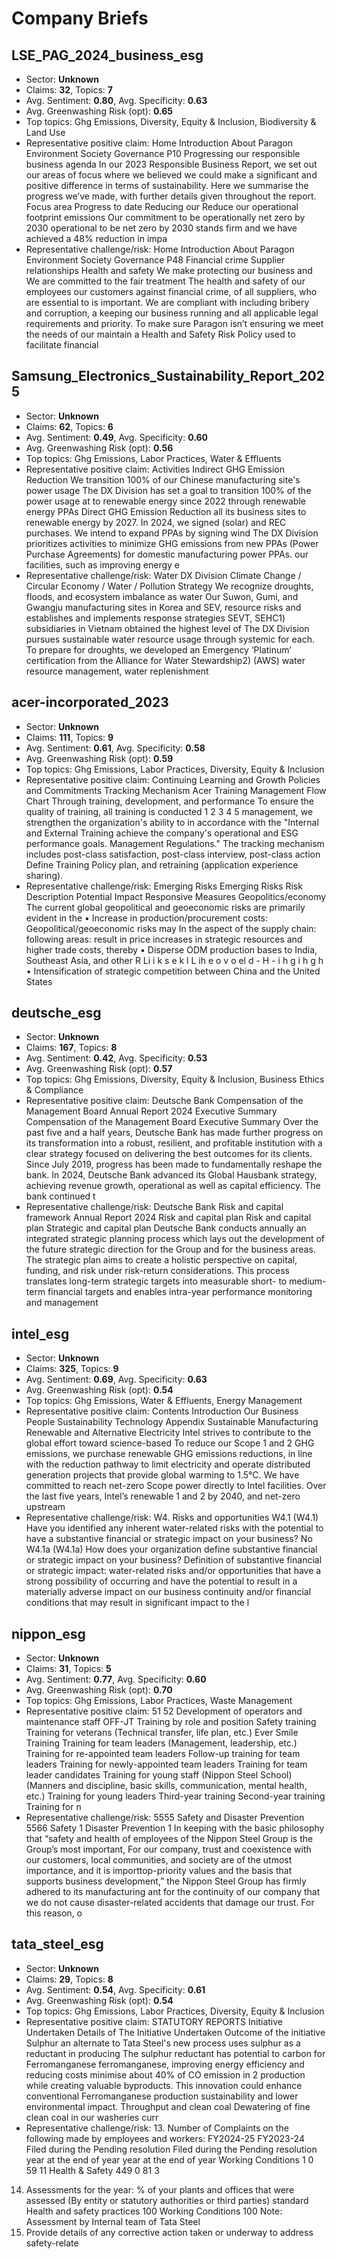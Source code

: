 # Company Briefs

## LSE_PAG_2024_business_esg
- Sector: **Unknown**
- Claims: **32**, Topics: **7**
- Avg. Sentiment: **0.80**, Avg. Specificity: **0.63**
- Avg. Greenwashing Risk (opt): **0.65**
- Top topics: Ghg Emissions, Diversity, Equity & Inclusion, Biodiversity & Land Use
- Representative positive claim: Home Introduction About Paragon Environment Society Governance P10
Progressing our responsible business agenda
In our 2023 Responsible Business Report, we set out our areas of focus where we believed we could make a significant and positive
difference in terms of sustainability.
Here we summarise the progress we’ve made, with further details given throughout the report.
Focus area Progress to date
Reducing our Reduce our operational footprint emissions Our commitment to be operationally net zero by 2030
operational to be net zero by 2030 stands firm and we have achieved a 48% reduction in
impa
- Representative challenge/risk: Home Introduction About Paragon Environment Society Governance P48
Financial crime Supplier relationships Health and safety
We make protecting our business and We are committed to the fair treatment The health and safety of our employees
our customers against financial crime, of all suppliers, who are essential to is important. We are compliant with
including bribery and corruption, a keeping our business running and all applicable legal requirements and
priority. To make sure Paragon isn’t ensuring we meet the needs of our maintain a Health and Safety Risk Policy
used to facilitate financial

## Samsung_Electronics_Sustainability_Report_2025
- Sector: **Unknown**
- Claims: **62**, Topics: **6**
- Avg. Sentiment: **0.49**, Avg. Specificity: **0.60**
- Avg. Greenwashing Risk (opt): **0.56**
- Top topics: Ghg Emissions, Labor Practices, Water & Effluents
- Representative positive claim: Activities Indirect GHG Emission Reduction We transition 100% of our Chinese manufacturing site's power usage
The DX Division has set a goal to transition 100% of the power usage at to renewable energy since 2022 through renewable energy PPAs
Direct GHG Emission Reduction
all its business sites to renewable energy by 2027. In 2024, we signed (solar) and REC purchases. We intend to expand PPAs by signing wind
The DX Division prioritizes activities to minimize GHG emissions from new PPAs (Power Purchase Agreements) for domestic manufacturing power PPAs.
our facilities, such as improving energy e
- Representative challenge/risk: Water
DX Division
Climate Change / Circular Economy / Water / Pollution
Strategy We recognize droughts, floods, and ecosystem imbalance as water Our Suwon, Gumi, and Gwangju manufacturing sites in Korea and SEV,
resource risks and establishes and implements response strategies SEVT, SEHC1) subsidiaries in Vietnam obtained the highest level of
The DX Division pursues sustainable water resource usage through systemic
for each. To prepare for droughts, we developed an Emergency ‘Platinum’ certification from the Alliance for Water Stewardship2) (AWS)
water resource management, water replenishment

## acer-incorporated_2023
- Sector: **Unknown**
- Claims: **111**, Topics: **9**
- Avg. Sentiment: **0.61**, Avg. Specificity: **0.58**
- Avg. Greenwashing Risk (opt): **0.59**
- Top topics: Ghg Emissions, Labor Practices, Diversity, Equity & Inclusion
- Representative positive claim: Continuing Learning and Growth
Policies and Commitments Tracking Mechanism Acer Training Management Flow Chart
Through training, development, and performance To ensure the quality of training, all training is conducted 1 2 3 4 5
management, we strengthen the organization's ability to in accordance with the "Internal and External Training
achieve the company's operational and ESG performance goals. Management Regulations." The tracking mechanism includes
post-class satisfaction, post-class interview, post-class action
Define Training Policy
plan, and retraining (application experience sharing).
- Representative challenge/risk: Emerging Risks
Emerging Risks Risk Description Potential Impact Responsive Measures
Geopolitics/economy The current global geopolitical and geoeconomic risks are primarily evident in the • Increase in production/procurement costs: Geopolitical/geoeconomic risks may In the aspect of the supply chain:
following areas: result in price increases in strategic resources and higher trade costs, thereby • Disperse ODM production bases to India, Southeast Asia, and other
R Li i k s e k l L ih e o v o el d - H - i h g i h g h • Intensification of strategic competition between China and the United States

## deutsche_esg
- Sector: **Unknown**
- Claims: **167**, Topics: **8**
- Avg. Sentiment: **0.42**, Avg. Specificity: **0.53**
- Avg. Greenwashing Risk (opt): **0.57**
- Top topics: Ghg Emissions, Diversity, Equity & Inclusion, Business Ethics & Compliance
- Representative positive claim: Deutsche Bank Compensation of the Management Board
Annual Report 2024 Executive Summary
Compensation of the Management Board
Executive Summary
Over the past five and a half years, Deutsche Bank has made further progress on its transformation into a robust, resilient,
and profitable institution with a clear strategy focused on delivering the best outcomes for its clients. Since July 2019,
progress has been made to fundamentally reshape the bank. In 2024, Deutsche Bank advanced its Global Hausbank
strategy, achieving revenue growth, operational as well as capital efficiency. The bank continued t
- Representative challenge/risk: Deutsche Bank Risk and capital framework
Annual Report 2024 Risk and capital plan
Risk and capital plan
Strategic and capital plan
Deutsche Bank conducts annually an integrated strategic planning process which lays out the development of the future
strategic direction for the Group and for the business areas. The strategic plan aims to create a holistic perspective on
capital, funding, and risk under risk-return considerations. This process translates long-term strategic targets into
measurable short- to medium-term financial targets and enables intra-year performance monitoring and management

## intel_esg
- Sector: **Unknown**
- Claims: **325**, Topics: **9**
- Avg. Sentiment: **0.69**, Avg. Specificity: **0.63**
- Avg. Greenwashing Risk (opt): **0.54**
- Top topics: Ghg Emissions, Water & Effluents, Energy Management
- Representative positive claim: Contents Introduction Our Business People Sustainability Technology Appendix
Sustainable Manufacturing Renewable and Alternative Electricity
Intel strives to contribute to the global effort toward science-based To reduce our Scope 1 and 2 GHG emissions, we purchase renewable
GHG emissions reductions, in line with the reduction pathway to limit electricity and operate distributed generation projects that provide
global warming to 1.5°C. We have committed to reach net-zero Scope power directly to Intel facilities. Over the last five years, Intel’s renewable
1 and 2 by 2040, and net-zero upstream
- Representative challenge/risk: W4. Risks and opportunities
W4.1
(W4.1) Have you identified any inherent water-related risks with the potential to have a substantive financial or strategic impact on your business?
No
W4.1a
(W4.1a) How does your organization define substantive financial or strategic impact on your business?
Definition of substantive financial or strategic impact: water-related risks and/or opportunities that have a strong possibility of occurring and have the potential to result in
a materially adverse impact on our business continuity and/or financial conditions that may result in significant impact to the l

## nippon_esg
- Sector: **Unknown**
- Claims: **31**, Topics: **5**
- Avg. Sentiment: **0.77**, Avg. Specificity: **0.60**
- Avg. Greenwashing Risk (opt): **0.70**
- Top topics: Ghg Emissions, Labor Practices, Waste Management
- Representative positive claim: 51 52
Development of operators and maintenance staff
OFF-JT
Training by role and position Safety training
Training for veterans
(Technical transfer, life plan, etc.)
Ever Smile Training
Training for team leaders (Management, leadership, etc.)
Training for re-appointed team leaders
Follow-up training for team leaders
Training for newly-appointed team leaders
Training for team leader candidates
Training for young staff (Nippon Steel School)
(Manners and discipline, basic skills, communication,
mental health, etc.)
Training for young leaders
Third-year training
Second-year training
Training for n
- Representative challenge/risk: 5555 Safety and Disaster Prevention 5566
Safety 1 Disaster Prevention 1
In keeping with the basic philosophy that “safety and health of employees of the Nippon Steel Group is the Group’s most important, For our company, trust and coexistence with our customers, local communities, and society are of the utmost importance, and it is importtop-priority values and the basis that supports business development,” the Nippon Steel Group has firmly adhered to its manufacturing ant for the continuity of our company that we do not cause disaster-related accidents that damage our trust. For this reason, o

## tata_steel_esg
- Sector: **Unknown**
- Claims: **29**, Topics: **8**
- Avg. Sentiment: **0.54**, Avg. Specificity: **0.61**
- Avg. Greenwashing Risk (opt): **0.54**
- Top topics: Ghg Emissions, Labor Practices, Diversity, Equity & Inclusion
- Representative positive claim: STATUTORY REPORTS
Initiative Undertaken Details of The Initiative Undertaken Outcome of the initiative
Sulphur an alternate to Tata Steel's new process uses sulphur as a reductant in producing The sulphur reductant has potential to
carbon for Ferromanganese ferromanganese, improving energy efficiency and reducing costs minimise about 40% of CO emission in
2
production while creating valuable byproducts. This innovation could enhance conventional Ferromanganese production
sustainability and lower environmental impact.
Throughput and clean coal Dewatering of fine clean coal in our washeries curr
- Representative challenge/risk: 13. Number of Complaints on the following made by employees and workers:
FY2024-25 FY2023-24
Filed during the Pending resolution Filed during the Pending resolution
year at the end of year year at the end of year
Working Conditions 1 0 59 11
Health & Safety 449 0 81 3
14. Assessments for the year:
% of your plants and offices that were assessed
(By entity or statutory authorities or third parties) standard
Health and safety practices 100
Working Conditions 100
Note: Assessment by Internal team of Tata Steel
15. Provide details of any corrective action taken or underway to address safety-relate

